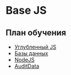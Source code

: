# Base JS

## План обучения

- [Углубленный JS](./1-JavaScript/)
- [Базы данных](./2-Database/)
- [NodeJS](./3-NodeJS/)
- [AuditData](./4-AuditData//)
